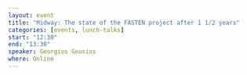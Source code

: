 ```yaml
---
layout: event
title: "Midway: The state of the FASTEN project after 1 1/2 years"
categories: [events, lunch-talks]
start: "12:30"
end: "13:30"
speaker: Georgios Gousios
where: Online
---
```

